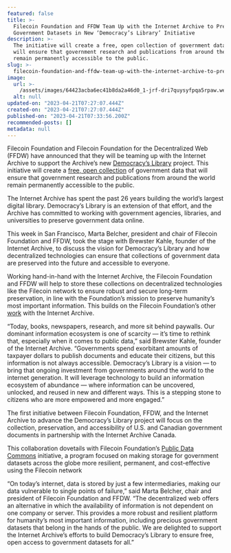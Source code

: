 ```yaml
---
featured: false
title: >-
  Filecoin Foundation and FFDW Team Up with the Internet Archive to Preserve
  Government Datasets in New ‘Democracy’s Library’ Initiative
description: >-
  The initiative will create a free, open collection of government data that
  will ensure that government research and publications from around the world
  remain permanently accessible to the public.
slug: >-
  filecoin-foundation-and-ffdw-team-up-with-the-internet-archive-to-preserve-government-datasets-in-new-democracy-s-library-initiative
image:
  url: >-
    /assets/images/64423acba6ec41b8da2a46d0_1-jrf-dri7quysyfpqa5rpaw.webp
  alt: null
updated-on: "2023-04-21T07:27:07.444Z"
created-on: "2023-04-21T07:27:07.444Z"
published-on: "2023-04-21T07:33:56.200Z"
recommended-posts: []
metadata: null
---
```


Filecoin Foundation and Filecoin Foundation for the Decentralized Web (FFDW) have announced that they will be teaming up with the Internet Archive to support the Archive’s new [Democracy’s Library](https://blog.archive.org/2022/10/19/announcing-democracys-library/) project. This initiative will create a [free, open collection](https://archive.org/details/democracys-library) of government data that will ensure that government research and publications from around the world remain permanently accessible to the public.

The Internet Archive has spent the past 26 years building the world’s largest digital library. Democracy’s Library is an extension of that effort, and the Archive has committed to working with government agencies, libraries, and universities to preserve government data online.

This week in San Francisco, Marta Belcher, president and chair of Filecoin Foundation and FFDW, took the stage with Brewster Kahle, founder of the Internet Archive, to discuss the vision for Democracy’s Library and how decentralized technologies can ensure that collections of government data are preserved into the future and accessible to everyone.

Working hand-in-hand with the Internet Archive, the Filecoin Foundation and FFDW will help to store these collections on decentralized technologies like the Filecoin network to ensure robust and secure long-term preservation, in line with the Foundation’s mission to preserve humanity’s most important information. This builds on the Filecoin Foundation’s other [work](https://blog.archive.org/2021/04/01/filecoin-foundation-grants-50000-fil-to-the-internet-archive/) with the Internet Archive.

“Today, books, newspapers, research, and more sit behind paywalls. Our dominant information ecosystem is one of scarcity — it’s time to rethink that, especially when it comes to public data,” said Brewster Kahle, founder of the Internet Archive. “Governments spend exorbitant amounts of taxpayer dollars to publish documents and educate their citizens, but this information is not always accessible. Democracy’s Library is a vision — to bring that ongoing investment from governments around the world to the internet generation. It will leverage technology to build an information ecosystem of abundance — where information can be uncovered, unlocked, and reused in new and different ways. This is a stepping stone to citizens who are more empowered and more engaged.”

The first initiative between Filecoin Foundation, FFDW, and the Internet Archive to advance the Democracy’s Library project will focus on the collection, preservation, and accessibility of U.S. and Canadian government documents in partnership with the Internet Archive Canada.

This collaboration dovetails with Filecoin Foundation’s [Public Data Commons](https://fil.org/public-data/) initiative, a program focused on making storage for government datasets across the globe more resilient, permanent, and cost-effective using the Filecoin network

“On today’s internet, data is stored by just a few intermediaries, making our data vulnerable to single points of failure,” said Marta Belcher, chair and president of Filecoin Foundation and FFDW. “The decentralized web offers an alternative in which the availability of information is not dependent on one company or server. This provides a more robust and resilient platform for humanity’s most important information, including precious government datasets that belong in the hands of the public. We are delighted to support the Internet Archive’s efforts to build Democracy’s Library to ensure free, open access to government datasets for all.”
